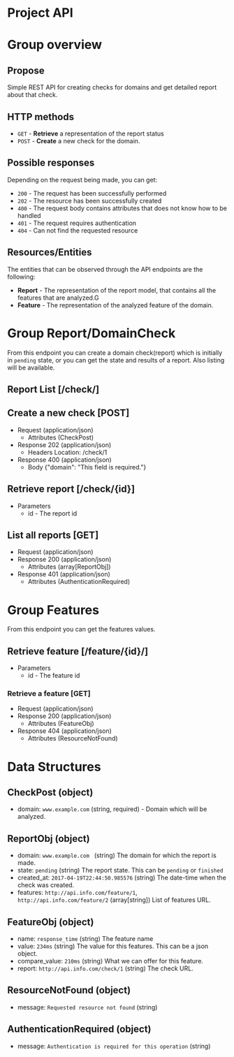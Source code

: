 # Project API

# Group overview
## Propose
Simple REST API for creating checks for domains and get detailed report about that check.
## HTTP methods
 * `GET` - **Retrieve** a representation of the report status
 * `POST` - **Create** a new check for the domain.

## Possible responses
Depending on the request being made, you can get:
 * `200` - The request has been successfully performed
 * `202` - The resource has been successfully created
 * `400` - The request body contains attributes that does not know how to be handled
 * `401` - The request requires authentication
 * `404` - Can not find the requested resource

## Resources/Entities
The entities that can be observed through the API endpoints are the following:
 * **Report** - The representation of the report model, that contains all the features that are analyzed.G
 * **Feature** - The representation of the analyzed feature of the domain.

# Group Report/DomainCheck
From this endpoint you can create a domain check(report) which is initially in `pending` state, or you can
get the state and results of a report. Also listing will be available.

## Report List [/check/]
## Create a new check [POST]
+ Request (application/json)
   + Attributes (CheckPost)
+ Response 202 (application/json)
   + Headers
           Location: /check/1
+ Response 400 (application/json)
   + Body
      {"domain": "This field is required."}

## Retrieve report [/check/{id}]
+ Parameters
  + id - The report id

## List all reports [GET]
+ Request (application/json) 
+ Response 200 (application/json)
   + Attributes (array[ReportObj])
+ Response 401 (application/json)
   + Attributes (AuthenticationRequired)
    

# Group Features
From this endpoint you can get the features values.

## Retrieve feature [/feature/{id}/]
+ Parameters
  + id - The feature id

### Retrieve a feature [GET]
+ Request (application/json)
+ Response 200 (application/json)
   + Attributes (FeatureObj)
+ Response 404 (application/json)
   + Attributes (ResourceNotFound)

# Data Structures
## CheckPost (object)
 - domain: `www.example.com` (string, required) - Domain which will be analyzed.

## ReportObj (object)
 - domain: `www.example.com ` (string) The domain for which the report is made.
 - state: `pending` (string) The report state. This can be `pending` or `finished`
 - created_at: `2017-04-19T22:44:50.985576` (string) The date-time when the check was created.
 - features: `http://api.info.com/feature/1`, `http://api.info.com/feature/2` (array[string]) List of features URL.
 
## FeatureObj (object)
 - name: `response_time` (string) The feature name
 - value: `234ms` (string) The value for this features. This can be a json object.
 - compare_value: `210ms` (string) What we can offer for this feature.
 - report: `http://api.info.com/check/1` (string) The check URL.

## ResourceNotFound (object)
- message: `Requested resource not found` (string)

## AuthenticationRequired (object)
- message: `Authentication is required for this operation` (string)
